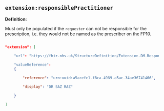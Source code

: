 ## `extension:responsiblePractitioner`

<b>Definition:</b><br>

Must only be populated if the  `requester` can not be responsible for the prescription, i.e. they would not be named as the prescriber on the FP10.

    
```json

"extension": [

    "url": "https://fhir.nhs.uk/StructureDefinition/Extension-DM-ResponsiblePractitioner",

    "valueReference":
    {

        "reference": "urn:uuid:a5acefc1-f8ca-4989-a5ac-34ae36741466",

        "display": "DR SAZ RAZ"

    }

]

````